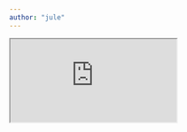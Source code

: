 ```yaml
---
author: "jule"
---
```


<iframe class="image" src="https://drive.google.com/drive/folders/1RWTQz1n8GUeBcPTtyywKdcLkh7y1__ei"></iframe>